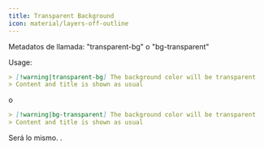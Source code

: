 ```yaml
---
title: Transparent Background
icon: material/layers-off-outline
---
```


Metadatos de llamada: "transparent-bg" o "bg-transparent"

Usage:

```md
> [!warning|transparent-bg] The background color will be transparent
> Content and title is shown as usual
```

o

```md
> [!warning|bg-transparent] The background color will be transparent
> Content and title is shown as usual
```

Será lo mismo.
.

